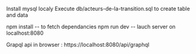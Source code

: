 Install mysql localy
Execute db/acteurs-de-la-transition.sql to create table and data

npm install    -- to fetch dependancies
npm run dev    -- lauch server on localhost:8080

Grapql api in browser  : https://localhost:8080/api/graphql
